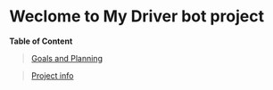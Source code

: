 # Weclome to My Driver bot project
**Table of Content**
> [Goals and Planning](project_planning.md)

> [Project info](docs/project_info.md)
